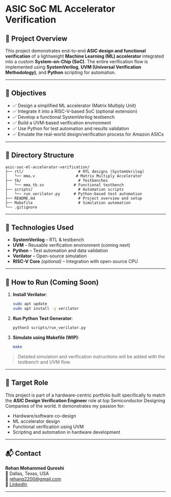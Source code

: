 # ASIC SoC ML Accelerator Verification

## 🧠 Project Overview

This project demonstrates end-to-end **ASIC design and functional verification** of a lightweight **Machine Learning (ML) accelerator** integrated into a custom **System-on-Chip (SoC)**. The entire verification flow is implemented using **SystemVerilog**, **UVM (Universal Verification Methodology)**, and **Python** scripting for automation.


---

## 🎯 Objectives

- ✅ Design a simplified ML accelerator (Matrix Multiply Unit)
- ✅ Integrate it into a RISC-V-based SoC (optional extension)
- ✅ Develop a functional SystemVerilog testbench
- ✅ Build a UVM-based verification environment
- ✅ Use Python for test automation and results validation
- ✅ Emulate the real-world design/verification process for Amazon ASICs

---

## 📁 Directory Structure

```
asic-soc-ml-accelerator-verification/
├── rtl/                        # RTL designs (SystemVerilog)
│   └── mma.v                  # Matrix Multiply Accelerator
├── tb/                         # Testbenches
│   └── mma_tb.sv             # Functional testbench
├── scripts/                    # Automation scripts
│   └── run_verilator.py      # Python-based test automation
├── README.md                   # Project overview and setup
├── Makefile                    # Simulation automation
└── .gitignore
```

---

## 🚀 Technologies Used

- **SystemVerilog** – RTL & testbench
- **UVM** – Reusable verification environment (coming next)
- **Python** – Test automation and data validation
- **Verilator** – Open-source simulation
- **RISC-V Core** *(optional)* – Integration with open-source CPU

---

## 💠 How to Run (Coming Soon)

1. **Install Verilator**:
   ```bash
   sudo apt update
   sudo apt install -y verilator
   ```

2. **Run Python Test Generator**:
   ```bash
   python3 scripts/run_verilator.py
   ```

3. **Simulate using Makefile (WIP)**:
   ```bash
   make
   ```

> Detailed simulation and verification instructions will be added with the testbench and UVM flow.

---

## 📌 Target Role

This project is part of a hardware-centric portfolio built specifically to match the **ASIC Design Verification Engineer** role at top Semiconductor Designing Companies of the world. It demonstrates my passion for:

- Hardware/software co-design
- ML accelerator design
- Functional verification using UVM
- Scripting and automation in hardware development

---

## 📬 Contact

**Rehan Mohammed Qureshi**  
📍 Dallas, Texas, USA  
📧 rehanq2200@gmail.com  
🔗 [LinkedIn](http://www.linkedin.com/in/rehanq-tech)

---
